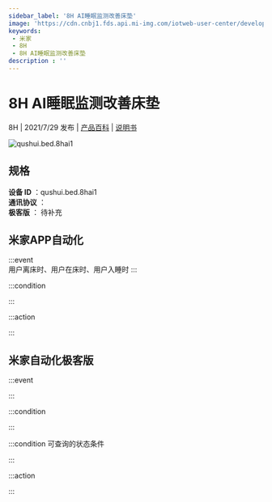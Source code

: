 ```yaml
---
sidebar_label: '8H AI睡眠监测改善床垫'
image: 'https://cdn.cnbj1.fds.api.mi-img.com/iotweb-user-center/developer_1679047904206Yo5fypOX.png?GalaxyAccessKeyId=AKVGLQWBOVIRQ3XLEW&Expires=9223372036854775807&Signature=E7IMjFlfuvG91FKc2tFwdSVRgx4='
keywords: 
 - 米家
 - 8H
 - 8H AI睡眠监测改善床垫
description : ''
---
```

# 8H AI睡眠监测改善床垫

8H | 2021/7/29 发布 | [产品百科](https://home.mi.com/webapp/content/baike/product/index.html?model=qushui.bed.8hai1/) | [说明书](https://home.mi.com/views/introduction.html?model=qushui.bed.8hai1&region=cn)

![qushui.bed.8hai1](https://cdn.cnbj1.fds.api.mi-img.com/iotweb-user-center/developer_1679047904206Yo5fypOX.png?GalaxyAccessKeyId=AKVGLQWBOVIRQ3XLEW&Expires=9223372036854775807&Signature=E7IMjFlfuvG91FKc2tFwdSVRgx4=)

## 规格  
> 
**设备 ID** ：qushui.bed.8hai1  
**通讯协议** ：  
**极客版**  ： 待补充 


## 米家APP自动化  

:::event  
用户离床时、用户在床时、用户入睡时
:::

:::condition  

:::

:::action   

:::

## 米家自动化极客版  

:::event  

:::

:::condition  

:::

:::condition 可查询的状态条件  

:::

:::action  

:::

        
